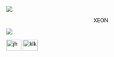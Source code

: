 <a><img src='https://i.imgur.com/LyHic3i.gif'/></a>

<p align="center">
   XEON

<a><img src='https://i.imgur.com/LyHic3i.gif'/></a>
<p align="left">
<a href="https://linkedin.com/in/jh" target="blank"><img align="center" src="https://raw.githubusercontent.com/rahuldkjain/github-profile-readme-generator/master/src/images/icons/Social/linked-in-alt.svg" alt="jh" height="30" width="40" /></a>
<a href="https://instagram.com/klk" target="blank"><img align="center" src="https://raw.githubusercontent.com/rahuldkjain/github-profile-readme-generator/master/src/images/icons/Social/instagram.svg" alt="klk" height="30" width="40" /></a>
</p>
